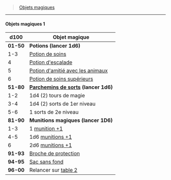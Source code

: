 ﻿---
!GenericItem
Name: Objets magiques 1
Id: magicitems_hd.md#objets-magiques-1
ParentLink: magicitems_hd.md#objets-magiques
ParentName: Objets magiques
NameLevel: 4
Attributes: {}
---
> [Objets magiques](hd_magicitems.md)

---

#### Objets magiques 1

|d100|Objet magique|
|---|---|
|**01-50**|**Potions (lancer 1d6)**|
|1-3|[Potion de soins](hd_magicitems_az_potion_de_soins.md)|
|4|[Potion d'escalade](hd_magicitems_az_potion_descalade.md)|
|5|[Potion d'amitié avec les animaux](hd_magicitems_az_potion_damitie_avec_les_animaux.md)|
|6|[Potion de soins supérieurs](hd_magicitems_az_potion_de_soins.md)|
|**51-80**|**[Parchemins de sorts](hd_magicitems_az_parchemin_magique.md) (lancer 1d6)**|
|1-2|1d4 (2) tours de magie|
|3-4|1d4 (2) sorts de 1er niveau|
|5-6|1 sorts de 2e niveau|
|**81-90**|**Munitions magiques (lancer 1D6)**|
|1-3|1 [munition +1](hd_magicitems_az_munitions_1_2_ou_3.md)|
|4-5|1d6 [munitions +1](hd_magicitems_az_munitions_1_2_ou_3.md)|
|6|2d6 [munitions +1](hd_magicitems_az_munitions_1_2_ou_3.md)|
|**91-93**|[Broche de protection](hd_magicitems_az_broche_de_protection.md)|
|**94-95**|[Sac sans fond](hd_magicitems_az_sac_sans_fond.md)|
|**96-00**|Relancer sur [table 2](hd_magicitems_objets_magiques_2.md)|

